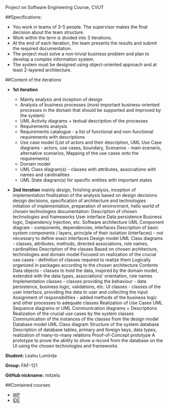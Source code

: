 
Project on Software Engineering Course, CVUT 

##Specifications: 

- You work in teams of 3-5 people. The supervisor makes the final decision about the team structure.
- Work within the term is divided into 3 iterations.
- At the end of each iteration, the team presents the results and submit the required documentation.
- The project must solve a non-trivial business problem and plan to develop a complex information system.
- The system must be designed using object-oriented approach and at least 2-layered architecture.


##Content of the iterations

- **1st iteration**
	- Mainly analysis and inception of design
	- Analysis of business processes (most important business-oriented processes in the domain that should be supported and improved by the system)
	- UML Activity diagrams + textual description of the processes
	- Requirements analysis
	- Requirements catalogue - a list of functional and non-functional requirements with descriptions
	- Use case model (List of actors and their description, UML Use Case diagrams - actors, use cases, boundary, Scenarios - main scenario, alternative scenarios, Mapping of the use cases onto the requirements)
	- Domain model
	- UML Class diagram(s) - classes with attributes, associations with names and cardinalities
	- UML State diagram(s) for specific entities with important states

- **2nd iteration**
mainly design, finishing analysis, inception of implementation
finalization of the analysis based on design decisions
design decisions, specification of architecture and technologies
initiation of implementation, preparation of environment, hello world of chosen technologies
documentation:
Description of chosen technologies and frameworks
User interface
Data persistence
Business logic, Dependency Injection, etc.
Software architecture
UML Component diagram - components, dependencies, interfaces
Description of basic system components / layers, principle of their isolation (interfaces) - not necessary to define exact interfaces
Design model
UML Class diagrams - classes, attributes, methods, directed associations, role names, cardinalities
Description of the classes
Based on chosen architecture, technologies and domain model
Focused on realization of the crucial use cases - definition of classes required to realize them
Logically organized in packages according to the chosen architecture
Contents
Data objects - classes to hold the data, inspired by the domain model, extended with the data types, associations' orientation, role names
Implementation classes - classes providing the behaviour - data persistence, business logic, validations, etc.
UI classes - classes of the user interface, providing the data to user and collecting the input
Assignment of responsibilities - added methods of the business logic and other processes to adequate classes
Realization of Use Cases
UML Sequence diagrams or UML Communication diagrams + Descriptions
Realization of the crucial use cases by the system classes
Communication of the instances of the classes from the design model
Database model
UML Class diagram
Structure of the system database
Description of database tables, primary and foreign keys, data types, realization of many-to-many relations
Proof-of-Concept prototype
A prototype to prove the ability to show a record from the database on the UI using the chosen technologies and frameworks

**Student:** Leahu Luminița

**Group:** FAF-121

**GitHub nickname:** mitzelu

##Contained courses

 - [WP](https://github.com/TUM-FAF/FAF-121-Leahu-Luminita/tree/master/WP)
 - [IDE](https://github.com/TUM-FAF/FAF-121-Leahu-Luminita/tree/master/IDE)
